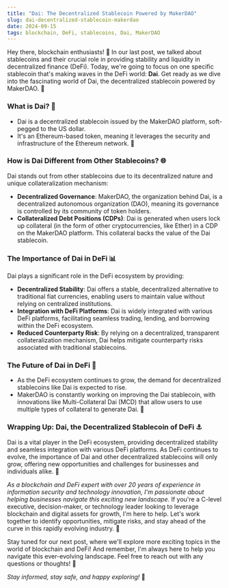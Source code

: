 ```yaml
---
title: "Dai: The Decentralized Stablecoin Powered by MakerDAO"
slug: dai-decentralized-stablecoin-makerdao
date: 2024-09-15
tags: blockchain, DeFi, stablecoins, Dai, MakerDAO
---
```


Hey there, blockchain enthusiasts! 👋 In our last post, we talked about stablecoins and their crucial role in providing stability and liquidity in decentralized finance (DeFi). Today, we're going to focus on one specific stablecoin that's making waves in the DeFi world: **Dai**. Get ready as we dive into the fascinating world of Dai, the decentralized stablecoin powered by MakerDAO. 🚀

### What is Dai? 🤔

- Dai is a decentralized stablecoin issued by the MakerDAO platform, soft-pegged to the US dollar.
- It's an Ethereum-based token, meaning it leverages the security and infrastructure of the Ethereum network. 💱

### How is Dai Different from Other Stablecoins? 🌐

Dai stands out from other stablecoins due to its decentralized nature and unique collateralization mechanism:

- **Decentralized Governance**: MakerDAO, the organization behind Dai, is a decentralized autonomous organization (DAO), meaning its governance is controlled by its community of token holders.
- **Collateralized Debt Positions (CDPs)**: Dai is generated when users lock up collateral (in the form of other cryptocurrencies, like Ether) in a CDP on the MakerDAO platform. This collateral backs the value of the Dai stablecoin.

### The Importance of Dai in DeFi 📊

Dai plays a significant role in the DeFi ecosystem by providing:

- **Decentralized Stability**: Dai offers a stable, decentralized alternative to traditional fiat currencies, enabling users to maintain value without relying on centralized institutions.
- **Integration with DeFi Platforms**: Dai is widely integrated with various DeFi platforms, facilitating seamless trading, lending, and borrowing within the DeFi ecosystem.
- **Reduced Counterparty Risk**: By relying on a decentralized, transparent collateralization mechanism, Dai helps mitigate counterparty risks associated with traditional stablecoins.

### The Future of Dai in DeFi 🔮

- As the DeFi ecosystem continues to grow, the demand for decentralized stablecoins like Dai is expected to rise.
- MakerDAO is constantly working on improving the Dai stablecoin, with innovations like Multi-Collateral Dai (MCD) that allow users to use multiple types of collateral to generate Dai. 🌱

### Wrapping Up: Dai, the Decentralized Stablecoin of DeFi ⚓️

Dai is a vital player in the DeFi ecosystem, providing decentralized stability and seamless integration with various DeFi platforms. As DeFi continues to evolve, the importance of Dai and other decentralized stablecoins will only grow, offering new opportunities and challenges for businesses and individuals alike. 🚀

*As a blockchain and DeFi expert with over 20 years of experience in information security and technology innovation, I'm passionate about helping businesses navigate this exciting new landscape.* If you're a C-level executive, decision-maker, or technology leader looking to leverage blockchain and digital assets for growth, I'm here to help. Let's work together to identify opportunities, mitigate risks, and stay ahead of the curve in this rapidly evolving industry. 🤝

Stay tuned for our next post, where we'll explore more exciting topics in the world of blockchain and DeFi! And remember, I'm always here to help you navigate this ever-evolving landscape. Feel free to reach out with any questions or thoughts! 💬

*Stay informed, stay safe, and happy exploring!* 🚀
